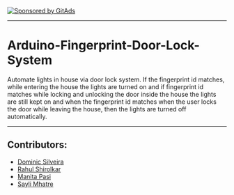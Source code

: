 <!-- ZGGHU6Q94E79XJRQ34TAY1CHM4HQ9JIK -->
[![Sponsored by GitAds](https://gitads.dev/v1/ad-serve?source=dominic248/arduino-fingerprint-door-lock-system@github)](https://gitads.dev/v1/ad-track?source=dominic248/arduino-fingerprint-door-lock-system@github)

---

# Arduino-Fingerprint-Door-Lock-System
Automate lights in house via door lock system. If the fingerprint id matches, while entering the house the lights are turned on and if fingerprint id matches while locking and unlocking the door inside the house the lights are still kept on and when the fingerprint id matches when the user locks the door while leaving the house, then the lights are turned off automatically.

---

## Contributors:
- [Dominic Silveira]( https://github.com/dominic248 )
- [Rahul Shirolkar]( https://github.com/Rahul-27-hub )
- [Manita Pasi](  )
- [Sayli Mhatre]( https://github.com/Sayli-08 )
